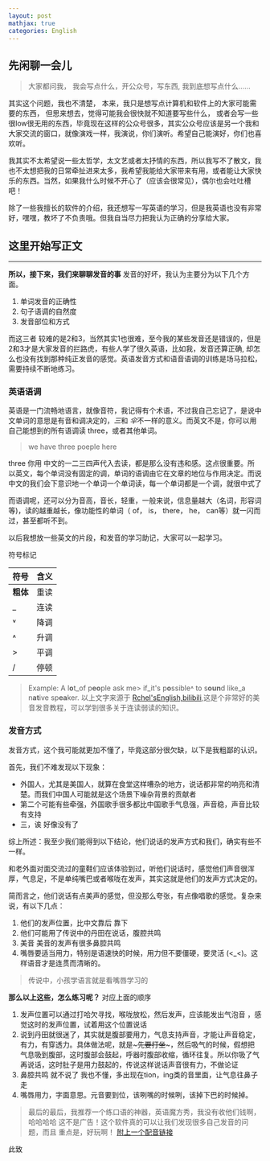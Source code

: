 ```yaml
---
layout: post
mathjax: true
categories: English
---
```


## 先闲聊一会儿

> 大家都问我， 我会写点什么，开公众号，写东西, 我到底想写点什么......
 
其实这个问题，我也不清楚， 本来，我只是想写点计算机和软件上的大家可能需要的东西， 但思来想去，觉得可能我会很快就不知道要写些什么， 或者会写一些很low很无用的东西，毕竟现在这样的公众号很多，其实公众号应该是另一个我和大家交流的窗口，就像演戏一样，我演说，你们演听。希望自己能演好，你们也喜欢听。

我其实不太希望说一些太哲学，太文艺或者太抒情的东西，所以我写不了散文，我也不太想把我的日常牵扯进来太多，我希望我能给大家带来有用，或者能让大家快乐的东西。当然，如果我什么时候不开心了（应该会很常见），偶尔也会吐吐槽吧！

除了一些我擅长的软件的介绍，我还想写一写英语的学习，但是我英语也没有非常好，嘿嘿，教坏了不负责哦。但我自当尽力把我认为正确的分享给大家。

## 这里开始写正文
---
**所以，接下来，我们来聊聊发音的事**
发音的好坏，我认为主要分为以下几个方面。

1. 单词发音的正确性
2. 句子语调的自然度
3. 发音部位和方式

而这三者 较难的是2和3，当然其实1也很难，至今我的某些发音还是错误的，但是2和3才是大家发音的拦路虎，有些人学了很久英语，比如我，发音还算正确, 却怎么也没有找到那种纯正发音的感觉。英语发音方式和语音语调的训练是场马拉松，需要持续不断地练习。

### 英语语调
英语是一门流畅地语言，就像音符，我记得有个术语，不过我自己忘记了，是说中文单词的意思是有音和调决定的，*三*和 *伞*不一样的意义。而英文不是，你可以用自己能想到的所有语调读 three，或者其他单词。 
> we have three poeple here

three 你用 中文的一二三四声代入去读，都是那么没有违和感。这点很重要。所以英文，每个单词没有固定的调，单词的语调由它在文章的地位与作用决定。而说中文的我们会下意识地一个单词一个单词读，每一个单词都是一个调，就很中式了

而语调呢，还可以分为音高，音长，轻重，一般来说，信息量越大（名词，形容词等)，读的越重越长，像功能性的单词（ of， is， there， he， can等）就一闪而过，甚至都听不到。

以后我想放一些英文的片段，和发音的学习助记，大家可以一起学习。

符号标记

|符号|含义|
|---|---|
|**粗体**|重读|
|_|连读|
|˅|降调|
|˄|升调|
|>|平调|
|/|停顿|

>Example:
> A l**o**t_of p**eo**ple ask me> if_it's p**o**ssible˄ to s**oun**d like_a n**at**ive sp**ea**ker.
以上文字来源于 [Rchel'sEnglish,bilibili](http://www.bilibili.com/video/av10187698/?share_source=copy_link&p=1&ts=1554710454&share_medium=iphone&bbid=e7c8b4c60e33f55e54d3979cdbe4dc8d),这是个非常好的美音发音教程，可以学到很多关于连读弱读的知识。

### 发音方式
发音方式，这个我可能就更加不懂了，毕竟这部分很欠缺，以下是我粗鄙的认识。

首先，我们不难发现以下现象：

- 外国人，尤其是美国人，就算在食堂这样嘈杂的地方，说话都非常的响亮和清楚。而我们中国人可能就是这个场景下噪杂背景的贡献者
- 第二个可能有些牵强，外国歌手很多都比中国歌手气息强，声音稳，声音比较有支持
- 三，诶 好像没有了

综上所述：我至少我们能得到以下结论，他们说话的发声方式和我们，确实有些不一样。

和老外面对面交流过的童鞋们应该体验到过，听他们说话时，感觉他们声音很浑厚，气息足，不是单纯嘴巴或者喉咙在发声，其实这就是他们的发声方式决定的。

简而言之，他们说话有点美声的感觉，但没那么夸张，有点像唱歌的感觉。复杂来说，有以下几点：

1. 他们的发声位置，比中文靠后 靠下
2. 他们可能用了传说中的丹田在说话，腹腔共鸣
3. 美音 美音的发声有很多鼻腔共鸣
4. 嘴唇要适当用力，特别是语速快的时候，用力但不要僵硬，要灵活 (<_<)。这样语音才是连贯而清晰的。

> 传说中，小孩学语言就是看嘴唇学习的

**那么以上这些，怎么练习呢？**
对应上面的顺序

1. 发声位置可以通过打哈欠寻找，喉咙放松，然后发声，应该能发出气泡音 ，感觉这时的发声位置，试着用这个位置说话
2. 说到丹田就很迷了，其实就是腹部要用力，气息支持声音，才能让声音稳定，有力，有穿透力。具体做法呢，就是~~~先要打坐~~~，然后吸气的时候，假想把气息吸到腹部，这时腹部会鼓起，呼器时腹部收缩，循环往复。所以你吸了气再说话，这时肚子是用力鼓起的，传说这样说话声音很有力，不做论证
3. 鼻腔共鸣 就不说了 我也不懂，多出现在tion，ing类的音里面，让气息往鼻子走
4. 嘴唇用力，字面意思。元音要到位，该咧嘴的时候咧，该掉下巴的时候掉。

>  最后的最后，我推荐一个练口语的神器，英语魔方秀，我没有收他们钱啊，哈哈哈哈 这不是广告！这个软件真的可以让我们发现很多自己发音的问题，而且 重点是，好玩啊！
[附上一个配音链接](https://www.mofunenglish.com/app/share?v=ios_10.2.6&msg_id=9389616&from=singlemessage&isappinstalled=0)


此致
